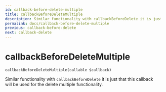 ```yaml
---
id: callback-before-delete-multiple
title: callbackBeforeDeleteMultiple
description: Similar functionality with callbackBeforeDelete it is just that this callback will be used for the delete multiple functionality.
permalink: docs/callback-before-delete-multiple
previous: callback-before-delete
next: callback-delete
---
```


# callbackBeforeDeleteMultiple

<pre><code class="language-php">callbackBeforeDeleteMultiple(callable $callback)</code></pre>
Similar functionality with <code>callbackBeforeDelete</code> it is just that this callback will be used for the delete multiple functionality.